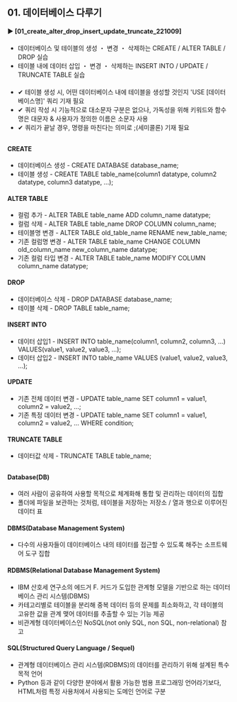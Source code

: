 ####  
## 01. 데이터베이스 다루기  
#### ► [01_create_alter_drop_insert_update_truncate_221009]  
- 데이터베이스 및 테이블의 생성 ・ 변경 ・ 삭제하는 CREATE / ALTER TABLE / DROP 실습  
- 테이블 내에 데이터 삽입 ・ 변경 ・ 삭제하는 INSERT INTO / UPDATE / TRUNCATE TABLE 실습  
####  
- ✔︎ 테이블 생성 시, 어떤 데이터베이스 내에 테이블을 생성할 것인지 'USE [데이터베이스명]' 쿼리 기재 필요  
- ✔︎ 쿼리 작성 시 기능적으로 대소문자 구분은 없으나, 가독성을 위해 키워드와 함수명은 대문자 & 사용자가 정의한 이름은 소문자 사용  
- ✔︎ 쿼리가 끝날 경우, 명령을 마친다는 의미로 ;(세미콜론) 기재 필요  
##  
#### CREATE  
- 데이터베이스 생성 - CREATE DATABASE database_name;  
- 테이블 생성 - CREATE TABLE table_name(column1 datatype, column2 datatype, column3 datatype, ...);  
#### ALTER TABLE  
- 컬럼 추가 - ALTER TABLE table_name ADD column_name datatype;  
- 컬럼 삭제 - ALTER TABLE table_name DROP COLUMN column_name;  
- 테이블명 변경 - ALTER TABLE old_table_name RENAME new_table_name;  
- 기존 컬럼명 변경 - ALTER TABLE table_name CHANGE COLUMN old_column_name new_column_name datatype;
- 기존 컬럼 타입 변경 - ALTER TABLE table_name MODIFY COLUMN column_name datatype;  
#### DROP  
- 데이터베이스 삭제 - DROP DATABASE database_name;  
- 테이블 삭제 - DROP TABLE table_name;  
#### INSERT INTO  
- 데이터 삽입1 - INSERT INTO table_name(column1, column2, column3, ...) VALUES(value1, value2, value3, ...);  
- 데이터 삽입2 - INSERT INTO table_name VALUES (value1, value2, value3, ...);  
#### UPDATE  
- 기존 전체 데이터 변경 - UPDATE table_name SET column1 = value1, column2 = value2, ...;  
- 기존 특정 데이터 변경 - UPDATE table_name SET column1 = value1, column2 = value2, ... WHERE condition;  
#### TRUNCATE TABLE  
- 데이터값 삭제 - TRUNCATE TABLE table_name;  
##  
#### Database(DB)  
- 여러 사람이 공유하여 사용할 목적으로 체계화해 통합 및 관리하는 데이터의 집합  
- 폴더에 파일을 보관하는 것처럼, 테이블을 저장하는 저장소 / 열과 행으로 이루어진 데이터 표  
####  
#### DBMS(Database Management System)  
- 다수의 사용자들이 데이터베이스 내의 테이터를 접근할 수 있도록 해주는 소프트웨어 도구 집합  
####  
#### RDBMS(Relational Database Management System)  
- IBM 산호세 연구소의 에드거 F. 커드가 도입한 관계형 모델을 기반으로 하는 데이터베이스 관리 시스템(DBMS)  
- 카테고리별로 테이블을 분리해 중복 데이터 등의 문제를 최소화하고, 각 테이블의 고유한 값을 관계 맺어 데이터를 추출할 수 있는 기능 제공  
- 비관계형 데이터베이스인 NoSQL(not only SQL, non SQL, non-relational) 참고  
####  
#### SQL(Structured Query Language / Sequel)  
- 관계형 데이터베이스 관리 시스템(RDBMS)의 데이터를 관리하기 위해 설계된 특수 목적 언어  
- Python 등과 같이 다양한 분야에서 활용 가능한 범용 프로그래밍 언어라기보다, HTML처럼 특정 사용처에서 사용되는 도메인 언어로 구분  
####  
